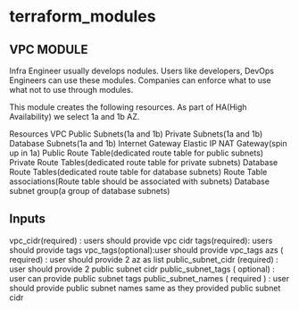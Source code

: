 # terraform_modules
## VPC MODULE
Infra Engineer usually develops nodules. Users like developers, DevOps Engineers can use these modules. Companies can enforce what to use what not to use through modules.

This module creates the following resources. As part of HA(High Availability) we select 1a and 1b AZ.

Resources
VPC
Public Subnets(1a and 1b)
Private Subnets(1a and 1b)
Database Subnets(1a and 1b)
Internet Gateway
Elastic IP
NAT Gateway(spin up in 1a)
Public Route Table(dedicated route table for public subnets)
Private Route Tables(dedicated route table for private subnets)
Database Route Tables(dedicated route table for database subnets)
Route Table associations(Route table should be associated with subnets)
Database subnet group(a group of database subnets)

## Inputs

vpc_cidr(required) : users should provide vpc cidr
tags(required): users should provide tags
vpc_tags(optional):user should provide vpc_tags
azs ( required) : user should provide 2 az as list
public_subnet_cidr (required) : user should provide 2 public subnet cidr
public_subnet_tags ( optional) : user can provide public subnet tags
public_subnet_names ( required ) : user should provide public subnet names same as they provided public subnet cidr